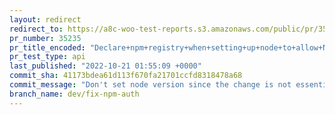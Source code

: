 ```yaml
---
layout: redirect
redirect_to: https://a8c-woo-test-reports.s3.amazonaws.com/public/pr/35235/api/index.html
pr_number: 35235
pr_title_encoded: "Declare+npm+registry+when+setting+up+node+to+allow+NPM+auth+to+work"
pr_test_type: api
last_published: "2022-10-21 01:55:09 +0000"
commit_sha: 41173bdea61d113f670fa21701ccfd8318478a68
commit_message: "Don't set node version since the change is not essential."
branch_name: dev/fix-npm-auth
---
```

